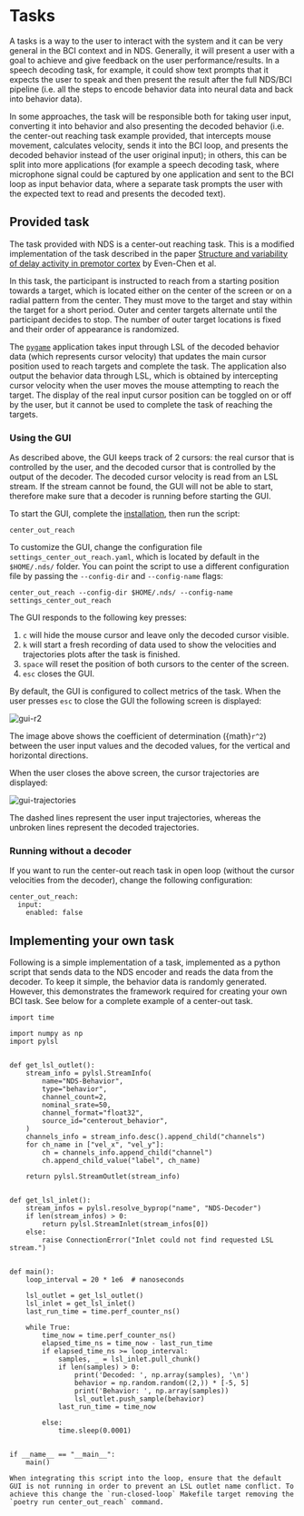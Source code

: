 # Tasks

A tasks is a way to the user to interact with the system and it can be very general in the BCI context and in NDS.
Generally, it will present a user with a goal to achieve and give feedback on the user performance/results. In a speech decoding task, for example, it could show text prompts that it expects the user to speak and then present the result after the full NDS/BCI pipeline (i.e. all the steps to encode behavior data into neural data and back into behavior data).

In some approaches, the task will be responsible both for taking user input, converting it into behavior and also presenting the decoded behavior (i.e. the center-out reaching task example provided, that intercepts mouse movement, calculates velocity, sends it into the BCI loop, and presents the decoded behavior instead of the user original input); in others, this can be split into more applications (for example a speech decoding task, where microphone signal could be captured by one application and sent to the BCI loop as input behavior data, where a separate task prompts the user with the expected text to read and presents the decoded text).

## Provided task

The task provided with NDS is a center-out reaching task. This is a modified implementation of the task described in the paper [Structure and variability of delay activity in premotor cortex](https://journals.plos.org/ploscompbiol/article?id=10.1371/journal.pcbi.1006808) by Even-Chen et al. 

In this task, the participant is instructed to reach from a starting position towards a target, which is located either on the center of the screen or on a radial pattern from the center. They must move to the target and stay within the target for a short period. Outer and center targets alternate until the participant decides to stop. The number of outer target locations is fixed and their order of appearance is randomized.

The [`pygame`](https://www.pygame.org/) application takes input through LSL of the decoded behavior data (which represents cursor velocity) that updates the main cursor position used  to reach targets and complete the task. The application also output the behavior data through LSL, which is obtained by intercepting cursor velocity when the user moves the mouse attempting to reach the target. The display of the real input cursor position can be toggled on or off by the user, but it cannot be used to complete the task of reaching the targets.

### Using the GUI

As described above, the GUI keeps track of 2 cursors: the real cursor that is controlled by the user, and the decoded cursor that is controlled by the output of the decoder. The decoded cursor velocity is read from an LSL stream. If the stream cannot be found, the GUI will not be able to start, therefore make sure that a decoder is running before starting the GUI.

To start the GUI, complete the [installation](installation.md), then run the script:

```
center_out_reach
```

To customize the GUI, change the configuration file `settings_center_out_reach.yaml`, which is located by default in the `$HOME/.nds/` folder. You can point the script to use a different configuration file by passing the `--config-dir` and `--config-name` flags:

```
center_out_reach --config-dir $HOME/.nds/ --config-name settings_center_out_reach
```

The GUI responds to the following key presses:

1. `c` will hide the mouse cursor and leave only the decoded cursor visible.
2. `k` will start a fresh recording of data used to show the velocities and trajectories plots after the task is finished.
3. `space` will reset the position of both cursors to the center of the screen.
4. `esc` closes the GUI.

By default, the GUI is configured to collect metrics of the task. When the user presses `esc` to close the GUI the following screen is displayed:

![gui-r2](images/gui-r2.png)

The image above shows the coefficient of determination ({math}`r^2`) between the user input values and the decoded values, for the vertical and horizontal directions.

When the user closes the above screen, the cursor trajectories are displayed:

![gui-trajectories](images/gui-trajectories.png)

The dashed lines represent the user input trajectories, whereas the unbroken lines represent the decoded trajectories.

### Running without a decoder

If you want to run the center-out reach task in open loop (without the cursor velocities from the decoder), change the following configuration:

```
center_out_reach:
  input:
    enabled: false
```

## Implementing your own task

Following is a simple implementation of a task, implemented as a python script that sends data to the NDS encoder and reads the data from the decoder.
To keep it simple, the behavior data is randomly generated.
However, this demonstrates the framework required for creating your own BCI task.
See below for a complete example of a center-out task.

```
import time

import numpy as np
import pylsl


def get_lsl_outlet():
    stream_info = pylsl.StreamInfo(
        name="NDS-Behavior",
        type="behavior",
        channel_count=2,
        nominal_srate=50,
        channel_format="float32",
        source_id="centerout_behavior",
    )
    channels_info = stream_info.desc().append_child("channels")
    for ch_name in ["vel_x", "vel_y"]:
        ch = channels_info.append_child("channel")
        ch.append_child_value("label", ch_name)

    return pylsl.StreamOutlet(stream_info)


def get_lsl_inlet():
    stream_infos = pylsl.resolve_byprop("name", "NDS-Decoder")
    if len(stream_infos) > 0:
        return pylsl.StreamInlet(stream_infos[0])
    else:
        raise ConnectionError("Inlet could not find requested LSL stream.")


def main():
    loop_interval = 20 * 1e6  # nanoseconds

    lsl_outlet = get_lsl_outlet()
    lsl_inlet = get_lsl_inlet()
    last_run_time = time.perf_counter_ns()

    while True:
        time_now = time.perf_counter_ns()
        elapsed_time_ns = time_now - last_run_time
        if elapsed_time_ns >= loop_interval:
            samples, _ = lsl_inlet.pull_chunk()
            if len(samples) > 0:
                print('Decoded: ', np.array(samples), '\n')
                behavior = np.random.random((2,)) * [-5, 5]
                print('Behavior: ', np.array(samples))
                lsl_outlet.push_sample(behavior)
            last_run_time = time_now

        else:
            time.sleep(0.0001)


if __name__ == "__main__":
    main()
```

```{note}
When integrating this script into the loop, ensure that the default GUI is not running in order to prevent an LSL outlet name conflict. To achieve this change the `run-closed-loop` Makefile target removing the `poetry run center_out_reach` command.
```
